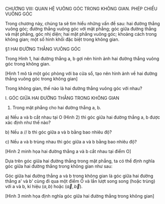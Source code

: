 CHƯƠNG VIII: QUAN HỆ VUÔNG GÓC TRONG KHÔNG GIAN. PHÉP CHIẾU VUÔNG GÓC

Trong chương này, chúng ta sẽ tìm hiểu những vấn đề sau: hai đường thẳng vuông góc; đường thẳng vuông góc với mặt phẳng; góc giữa đường thẳng và mặt phẳng, góc nhị diện; hai mặt phẳng vuông góc; khoảng cách trong không gian; một số hình khối đặc biệt trong không gian.

§1 HAI ĐƯỜNG THẲNG VUÔNG GÓC

Trong Hình 1, hai đường thẳng a, b gợi nên hình ảnh hai đường thẳng vuông góc trong không gian.

[Hình 1 mô tả một góc phòng với ba cửa sổ, tạo nên hình ảnh về hai đường thẳng vuông góc trong không gian]

Trong không gian, thế nào là hai đường thẳng vuông góc với nhau?

I. GÓC GIỮA HAI ĐƯỜNG THẲNG TRONG KHÔNG GIAN

1. Trong mặt phẳng cho hai đường thẳng a, b.

a) Nếu a và b cắt nhau tại O (Hình 2) thì góc giữa hai đường thẳng a, b được xác định như thế nào?

b) Nếu a // b thì góc giữa a và b bằng bao nhiêu độ?

c) Nếu a và b trùng nhau thì góc giữa a và b bằng bao nhiêu độ?

[Hình 2 minh họa hai đường thẳng a và b cắt nhau tại điểm O]

Dựa trên góc giữa hai đường thẳng trong mặt phẳng, ta có thể định nghĩa góc giữa hai đường thẳng trong không gian như sau:

Góc giữa hai đường thẳng a và b trong không gian là góc giữa hai đường thẳng a' và b' cùng đi qua một điểm O và lần lượt song song (hoặc trùng) với a và b, kí hiệu $(a, b)$ hoặc $(\overrightarrow{a}, \overrightarrow{b})$.

[Hình 3 minh họa định nghĩa góc giữa hai đường thẳng trong không gian]
